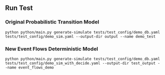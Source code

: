 ## Run Test

### Original Probabilistic Transition Model
```console
python python/main.py generate-simulate tests/test_config/demo_db.yaml tests/test_config/demo_sim.yaml --output-dir output --name demo_test
```

### New Event Flows Deterministic Model
```console
python python/main.py generate-simulate tests/test_config/demo_db.yaml tests/test_config/demo_sim_with_decide.yaml --output-dir test_output --name event_flows_demo
```

